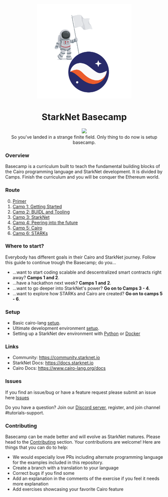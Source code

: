 <div align="center">
    <img src="./misc/basecamp.png" style="width: 300px">
    <h1>StarkNet Basecamp</h1>
</div>

<p align="center">
    <a href="https://starkware.co/">
        <img src="https://img.shields.io/badge/powered_by-StarkWare-navy">
    </a>
    <br>
    <span>
        So you've landed in a strange finite field. Only thing to do now is setup basecamp.
    </span>
</p>

### Overview

Basecamp is a curriculum built to teach the fundamental building blocks of the Cairo programming language and StarkNet development. It is divided by Camps. Finish the curriculum and you will be conquer the Ethereum world.


### Route

0. [Primer](./primer/README.md)
1. [Camp 1: Getting Started](./camp_1/README.md)
2. [Camp 2: BUIDL and Tooling](./camp_2/README.md)
3. [Camp 3: StarkNet](./camp_3/README.md)
4. [Camp 4: Peering into the future](./camp_4/README.md)
5. [Camp 5: Cairo](./camp_5/README.md)
6. [Camp 6: STARKs](./camp_6/README.md)

### Where to start?

Everybody has different goals in their Cairo and StarkNet journey. Follow this guide to continue trough the Basecamp; do you...

* ...want to start coding scalable and descentralized smart contracts right away? **Camps 1 and 2**.
* ...have a hackathon next week? **Camps 1 and 2**.
* ...want to go deeper into StarkNet's power? **Go on to Camps 3 - 4**.
* ...want to explore how STARKs and Cairo are created? **Go on to camps 5 - 6**.

### Setup

* Basic cairo-lang [setup](https://www.cairo-lang.org/docs/quickstart.html).
* Ultimate development environment [setup](https://medium.com/starknet-edu/the-ultimate-starknet-dev-environment-716724aef4a7).
* Setting up a StarkNet dev environment with [Python](https://medium.com/starknet-edu/setting-up-a-starknet-dev-environment-with-python-e4c61c1e8da6?source=collection_home---5------1-----------------------) or [Docker](https://medium.com/starknet-edu/setting-up-a-starknet-dev-environment-with-docker-19955188bb20?source=collection_home---5------0-----------------------)


### Links

- Community: <https://community.starknet.io>
- StarkNet Docs: <https://docs.starknet.io>
- Cairo Docs: <https://www.cairo-lang.org/docs>

### Issues

If you find an issue/bug or have a feature request please submit an issue here
[Issues](https://github.com/starknet-edu/basecamp/issues)

Do you have a question? Join our [Discord server](https://starknet.io/discord), register, and join channel #tutorials-support.

### Contributing

Basecamp can be made better and will evolve as StarkNet matures. Please head to the
[Contributing](https://github.com/starknet-edu/basecamp/blob/main/CONTRIBUTING.md) section. Your contributions are welcome! Here are things that you can do to help:

- We would especially love PRs including alternate programming language for the examples included in this repository.
- Create a branch with a translation to your language
- Correct bugs if you find some
- Add an explanation in the comments of the exercise if you feel it needs more explanation
- Add exercises showcasing your favorite Cairo feature
